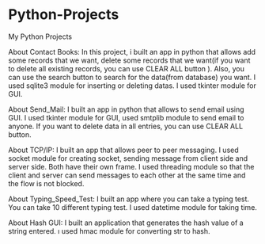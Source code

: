 # Python-Projects
My Python Projects

About Contact Books:
  In this project, i built an app in python that allows add some records that we want, delete some records that we want(if you want to delete all existing records, you can use CLEAR ALL button ).
  Also, you can use the search button to search for the data(from database)  you want.
  I used sqlite3 module for inserting or deleting datas.
  I used tkinter module for GUI.
  
  
  About Send_Mail:
    I built an app in python that allows to send email using GUI.
    I used tkinter module for GUI, used smtplib module to send email to anyone.
    If you want to delete data in all entries, you can use CLEAR ALL button.
    
   About TCP/IP:
   I built an app that allows peer to peer messaging.
   I used socket module for creating socket, sending message from client side and server side.
   Both have their own frame.
   I used  threading module so that the client and server can send messages to each other at the same time and the flow is not blocked.

  About Typing_Speed_Test:
    I built an app where you can take a typing test.
    You can take 10 different typing test.
    I used datetime module for taking time.
    
  About Hash GUI:
    I built an application that generates the hash value of a string entered.
    ı used hmac module for converting str to hash.
    
